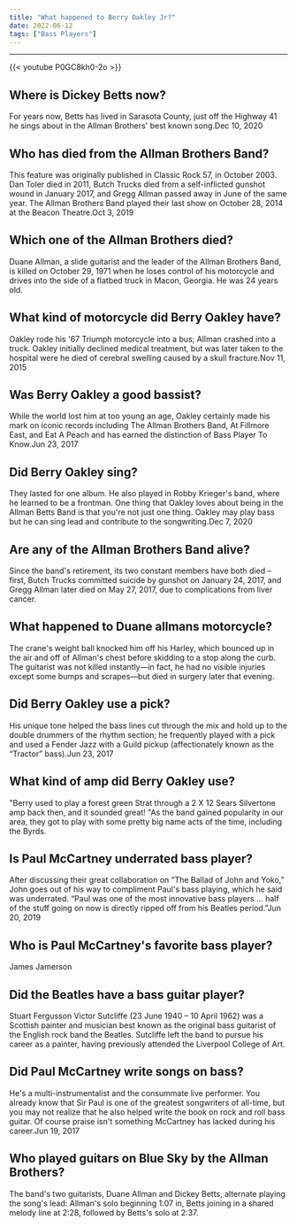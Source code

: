 ```yaml
---
title: "What happened to Berry Oakley Jr?"
date: 2022-06-12
tags: ["Bass Players"]
---
```


---
{{< youtube P0GC8kh0-2o >}}
## Where is Dickey Betts now?
For years now, Betts has lived in Sarasota County, just off the Highway 41 he sings about in the Allman Brothers' best known song.Dec 10, 2020

## Who has died from the Allman Brothers Band?
This feature was originally published in Classic Rock 57, in October 2003. Dan Toler died in 2011, Butch Trucks died from a self-inflicted gunshot wound in January 2017, and Gregg Allman passed away in June of the same year. The Allman Brothers Band played their last show on October 28, 2014 at the Beacon Theatre.Oct 3, 2019

## Which one of the Allman Brothers died?
Duane Allman, a slide guitarist and the leader of the Allman Brothers Band, is killed on October 29, 1971 when he loses control of his motorcycle and drives into the side of a flatbed truck in Macon, Georgia. He was 24 years old.

## What kind of motorcycle did Berry Oakley have?
Oakley rode his '67 Triumph motorcycle into a bus; Allman crashed into a truck. Oakley initially declined medical treatment, but was later taken to the hospital were he died of cerebral swelling caused by a skull fracture.Nov 11, 2015

## Was Berry Oakley a good bassist?
While the world lost him at too young an age, Oakley certainly made his mark on iconic records including The Allman Brothers Band, At Fillmore East, and Eat A Peach and has earned the distinction of Bass Player To Know.Jun 23, 2017

## Did Berry Oakley sing?
They lasted for one album. He also played in Robby Krieger's band, where he learned to be a frontman. One thing that Oakley loves about being in the Allman Betts Band is that you're not just one thing. Oakley may play bass but he can sing lead and contribute to the songwriting.Dec 7, 2020

## Are any of the Allman Brothers Band alive?
Since the band's retirement, its two constant members have both died – first, Butch Trucks committed suicide by gunshot on January 24, 2017, and Gregg Allman later died on May 27, 2017, due to complications from liver cancer.

## What happened to Duane allmans motorcycle?
The crane's weight ball knocked him off his Harley, which bounced up in the air and off of Allman's chest before skidding to a stop along the curb. The guitarist was not killed instantly—in fact, he had no visible injuries except some bumps and scrapes—but died in surgery later that evening.

## Did Berry Oakley use a pick?
His unique tone helped the bass lines cut through the mix and hold up to the double drummers of the rhythm section; he frequently played with a pick and used a Fender Jazz with a Guild pickup (affectionately known as the “Tractor” bass).Jun 23, 2017

## What kind of amp did Berry Oakley use?
"Berry used to play a forest green Strat through a 2 X 12 Sears Silvertone amp back then, and it sounded great! "As the band gained popularity in our area, they got to play with some pretty big name acts of the time, including the Byrds.

## Is Paul McCartney underrated bass player?
After discussing their great collaboration on “The Ballad of John and Yoko,” John goes out of his way to compliment Paul's bass playing, which he said was underrated. “Paul was one of the most innovative bass players … half of the stuff going on now is directly ripped off from his Beatles period.”Jun 20, 2019

## Who is Paul McCartney's favorite bass player?
James Jamerson

## Did the Beatles have a bass guitar player?
Stuart Fergusson Victor Sutcliffe (23 June 1940 – 10 April 1962) was a Scottish painter and musician best known as the original bass guitarist of the English rock band the Beatles. Sutcliffe left the band to pursue his career as a painter, having previously attended the Liverpool College of Art.

## Did Paul McCartney write songs on bass?
He's a multi-instrumentalist and the consummate live performer. You already know that Sir Paul is one of the greatest songwriters of all-time, but you may not realize that he also helped write the book on rock and roll bass guitar. Of course praise isn't something McCartney has lacked during his career.Jun 19, 2017

## Who played guitars on Blue Sky by the Allman Brothers?
The band's two guitarists, Duane Allman and Dickey Betts, alternate playing the song's lead: Allman's solo beginning 1:07 in, Betts joining in a shared melody line at 2:28, followed by Betts's solo at 2:37.

